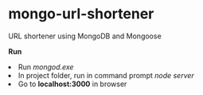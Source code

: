 # mongo-url-shortener
URL shortener using MongoDB and Mongoose

<b>Run</b>
<list>
<li>Run <i>mongod.exe</i></li>
<li>In project folder, run in command prompt <i>node server</i></li>
<li>Go to <b>localhost:3000</b> in browser</li>
</list>
